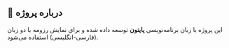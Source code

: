 ## 🐍 درباره پروژه

این پروژه با زبان برنامه‌نویسی **پایتون** توسعه داده شده و برای نمایش رزومه با دو زبان (فارسی-انگلیسی) استفاده می‌شود.
